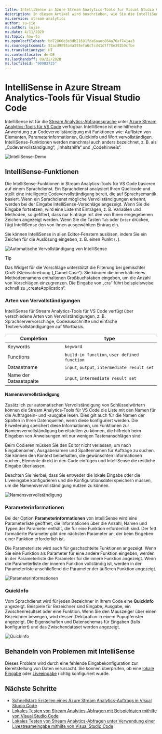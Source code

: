 ```yaml
---
title: IntelliSense in Azure Stream Analytics-Tools für Visual Studio Code
description: In diesem Artikel wird beschrieben, wie Sie die IntelliSense-Features in den Azure Stream Analytics-Tools für Visual Studio Code verwenden.
ms.service: stream-analytics
author: su-jie
ms.author: sujie
ms.date: 4/11/2020
ms.topic: how-to
ms.openlocfilehash: bd72866e3e3db21691fda6aaec864a76af7414a3
ms.sourcegitcommit: 53acd9895a4a395efa6d7cd41d7f78e392b9cfbe
ms.translationtype: HT
ms.contentlocale: de-DE
ms.lasthandoff: 09/22/2020
ms.locfileid: "90903725"
---
```

# <a name="intellisense-in-azure-stream-analytics-tools-for-visual-studio-code"></a>IntelliSense in Azure Stream Analytics-Tools für Visual Studio Code

IntelliSense ist für die [Stream Analytics-Abfragesprache](https://docs.microsoft.com/stream-analytics-query/stream-analytics-query-language-reference?toc=https%3A%2F%2Fdocs.microsoft.com%2Fazure%2Fstream-analytics%2Ftoc.json&bc=https%3A%2F%2Fdocs.microsoft.com%2Fazure%2Fbread%2Ftoc.json) unter [Azure Stream Analytics-Tools für VS Code](https://marketplace.visualstudio.com/items?itemName=ms-bigdatatools.vscode-asa&ssr=false#overview) verfügbar. IntelliSense ist eine hilfreiche Anwendung zur Codevervollständigung mit Funktionen wie: Auflisten von Elementen, Parameterinformationen, QuickInfo und Wort vervollständigen. IntelliSense-Funktionen werden manchmal auch anders bezeichnet, z. B. als „Codevervollständigung“, „Inhaltshilfe“ und „Codehinweis“.

![IntelliSense-Demo](./media/vs-code-intellisense/intellisense.gif)

## <a name="intellisense-features"></a>IntelliSense-Funktionen

Die IntelliSense-Funktionen in Stream Analytics-Tools für VS Code basieren auf einem Sprachdienst. Ein Sprachdienst analysiert Ihren Quellcode und stellt eine intelligente Codevervollständigung bereit, die auf Sprachsemantik basiert. Wenn ein Sprachdienst mögliche Vervollständigungen erkennt, werden bei der Eingabe IntelliSense-Vorschläge angezeigt. Wenn Sie die Eingabe fortsetzen, wird eine Liste mit Einträgen, z. B. Variablen und Methoden, so gefiltert, dass nur Einträge mit den von Ihnen eingegebenen Zeichen angezeigt werden. Wenn Sie die Tasten `Tab` oder `Enter` drücken, fügt IntelliSense den von Ihnen ausgewählten Eintrag ein.

Sie können IntelliSense in allen Editor-Fenstern auslösen, indem Sie ein Zeichen für die Auslösung eingeben, z. B. einen Punkt (`.`).

![Automatische Vervollständigung von IntelliSense](./media/vs-code-intellisense/auto-completion.gif)

> [!TIP]
> Das Widget für die Vorschläge unterstützt die Filterung bei gemischter Groß-/Kleinschreibung („Camel Case“). Sie können die innerhalb eines Methodennamens enthaltenen Großbuchstaben eingeben, um die Anzahl von Vorschlägen einzugrenzen. Die Eingabe von „cra“ führt beispielsweise schnell zu „createApplication“.

### <a name="types-of-completions"></a>Arten von Vervollständigungen

IntelliSense für Stream Analytics-Tools für VS Code verfügt über verschiedene Arten von Vervollständigungen, z. B. Sprachservervorschläge, Codeausschnitte und einfache Textvervollständigungen auf Wortbasis.

|Completion     |  type       |
| ----- | ------- |
| Keywords | `keyword`
| Functions | `build-in function`, `user defined function`  |
| Datasetname| `input`, `output`, `intermediate result set`|
| Name der Datasetspalte|`input`, `intermediate result set`|

#### <a name="name-completion"></a>Namensvervollständigung

Zusätzlich zur automatischen Vervollständigung von Schlüsselwörtern können die Stream Analytics-Tools für VS Code die Liste mit den Namen für die Auftragsein- und -ausgabe lesen. Dies gilt auch für die Namen der Spalten in Ihren Datenquellen, wenn diese konfiguriert werden. Die Erweiterung speichert diese Informationen, um Funktionen zur Namensvervollständigung bereitstellen zu können, die hilfreich beim Eingeben von Anweisungen mit nur wenigen Tastenanschlägen sind:

Beim Codieren müssen Sie den Editor nicht verlassen, um nach Eingabenamen, Ausgabenamen und Spaltennamen für Aufträge zu suchen. Sie können den Kontext beibehalten, die gewünschten Informationen suchen, Elemente direkt in den Code einfügen und IntelliSense die restliche Eingabe überlassen.

Beachten Sie hierbei, dass Sie entweder die lokale Eingabe oder die Liveeingabe konfigurieren und die Konfigurationsdatei speichern müssen, um die Namensvervollständigung nutzen zu können.

![Namensvervollständigung](./media/vs-code-intellisense/name-completion.gif)

### <a name="parameter-info"></a>Parameterinformationen

Bei der Option **Parameterinformationen** von IntelliSense wird eine Parameterliste geöffnet, die Informationen über die Anzahl, Namen und Typen der Parameter enthält, die für eine Funktion erforderlich sind. Der fett formatierte Parameter gibt den nächsten Parameter an, der beim Eingeben einer Funktion erforderlich ist.

Die Parameterliste wird auch für geschachtelte Funktionen angezeigt. Wenn Sie eine Funktion als Parameter für eine andere Funktion eingeben, werden in der Parameterliste die Parameter für die innere Funktion angezeigt. Wenn die Parameterliste der inneren Funktion vollständig ist, werden in der Parameterliste anschließend die Parameter der äußeren Funktion angezeigt.

![Parameterinformationen](./media/vs-code-intellisense/parameter-info.gif)

### <a name="quick-info"></a>QuickInfo

Vom Sprachdienst wird für jeden Bezeichner in Ihrem Code eine **QuickInfo** angezeigt. Beispiele für Bezeichner sind Eingabe, Ausgabe, ein Zwischenresultset oder eine Funktion. Wenn Sie den Mauszeiger über einen Bezeichner bewegen, wird dessen Deklaration in einem Popupfenster angezeigt. Die Eigenschaften und Datenschemas für Eingaben (falls konfiguriert) und das Zwischendataset werden angezeigt.

![QuickInfo](./media/vs-code-intellisense/quick-info.gif)

## <a name="troubleshoot-intellisense"></a>Behandeln von Problemen mit IntelliSense

Dieses Problem wird durch eine fehlende Eingabekonfiguration zur Bereitstellung von Daten verursacht. Sie können überprüfen, ob eine [lokale Eingabe](visual-studio-code-local-run.md#define-a-local-input) oder [Liveeingabe](visual-studio-code-local-run-live-input.md#define-a-live-stream-input) richtig konfiguriert wurde.

## <a name="next-steps"></a>Nächste Schritte

* [Schnellstart: Erstellen eines Azure Stream Analytics-Auftrags in Visual Studio Code](quick-create-visual-studio-code.md)
* [Lokales Testen von Stream Analytics-Abfragen mit Beispieldaten mithilfe von Visual Studio Code](visual-studio-code-local-run.md)
* [Lokales Testen von Stream Analytics-Abfragen unter Verwendung einer Livestreameingabe mithilfe von Visual Studio Code](visual-studio-code-local-run-live-input.md)
